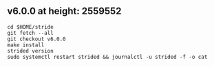 ## v6.0.0 at height: 2559552
```
cd $HOME/stride
git fetch --all
git checkout v6.0.0
make install
strided version
sudo systemctl restart strided && journalctl -u strided -f -o cat
```
